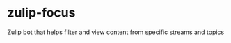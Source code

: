 zulip-focus
===========

Zulip bot that helps filter and view content from specific streams and topics
